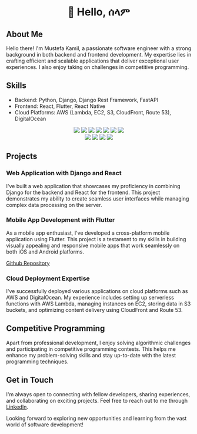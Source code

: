<h1 align="center">👋 Hello, ሰላም</h1>

## About Me

Hello there! I'm Mustefa Kamil, a passionate software engineer with a strong background in both backend and frontend development. My expertise lies in crafting efficient and scalable applications that deliver exceptional user experiences. I also enjoy taking on challenges in competitive programming.

## Skills

- Backend: Python, Django, Django Rest Framework, FastAPI
- Frontend: React, Flutter, React Native
- Cloud Platforms: AWS (Lambda, EC2, S3, CloudFront, Route 53), DigitalOcean
<div align="center">
  <img src="https://img.shields.io/badge/Python-white?style=flat&logo=Python&logoColor=3776AB" />
  <img src="https://img.shields.io/badge/React-white?style=flat&logo=React&logoColor=#025373" />
  <img src="https://img.shields.io/badge/ReactNative-white?style=flat&logo=ReactNative&logoColor=#025373" />
  <img src="https://img.shields.io/badge/HTML5-white?style=flat&logo=HTML5&logoColor=E34F26" />
  <img src="https://img.shields.io/badge/CSS3-white?style=flat&logo=CSS3&logoColor=1572B6" />
  <img src="https://img.shields.io/badge/JavaScript-white?style=flat&logo=JavaScript&logoColor=F7DF1E" />
  <img src="https://img.shields.io/badge/MySQL-white?style=flat&logo=MySQL&logoColor=4479A1" />
  <br>
  <img src="https://img.shields.io/badge/Django-092E20?style=flat&logo=Django&logoColor=white" />
  <img src="https://img.shields.io/badge/FastAPI-009485?style=flat&logo=Django&logoColor=white" />
  <img src="https://img.shields.io/badge/Linux-FCC624?style=flat&logo=Linux&logoColor=white" />
  <img src="https://img.shields.io/badge/macOS-000000?style=flat&logo=macOS&logoColor=white" />
</div>

## Projects

### Web Application with Django and React

I've built a web application that showcases my proficiency in combining Django for the backend and React for the frontend. This project demonstrates my ability to create seamless user interfaces while managing complex data processing on the server.

### Mobile App Development with Flutter

As a mobile app enthusiast, I've developed a cross-platform mobile application using Flutter. This project is a testament to my skills in building visually appealing and responsive mobile apps that work seamlessly on both iOS and Android platforms.

[Github Repository](https://github.com/risuicpc/attendance)

### Cloud Deployment Expertise

I've successfully deployed various applications on cloud platforms such as AWS and DigitalOcean. My experience includes setting up serverless functions with AWS Lambda, managing instances on EC2, storing data in S3 buckets, and optimizing content delivery using CloudFront and Route 53.

## Competitive Programming

Apart from professional development, I enjoy solving algorithmic challenges and participating in competitive programming contests. This helps me enhance my problem-solving skills and stay up-to-date with the latest programming techniques.

## Get in Touch

I'm always open to connecting with fellow developers, sharing experiences, and collaborating on exciting projects. Feel free to reach out to me through [LinkedIn](https://www.linkedin.com/in/mustefa-kamil-912576185).

Looking forward to exploring new opportunities and learning from the vast world of software development!
